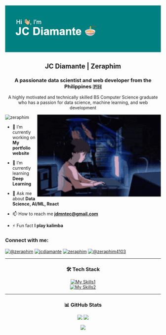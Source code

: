 [![MasterHead](./header3.png)]()

<!-- <h1 align="center">Hi 👋, I'm JC Diamante</h1> -->
<h2 align="center">JC Diamante | Zeraphim</h1>
<h3 align="center">A passionate data scientist and web developer from the Philippines 🇵🇭</h3>
<p align="center">A highly motivated and technically skilled BS Computer Science graduate who has a passion for data science, machine learning, and web development </p>

<img align="right" alt="coding" width="400" src="./coding.gif">

<p align="left" padding="30"> <img src="https://komarev.com/ghpvc/?username=zeraphim&label=Profile%20views&color=0e75b6&style=flat" alt="zeraphim" /> </p>

<!-- <p align="left"> <a href="https://github.com/ryo-ma/github-profile-trophy"><img src="https://github-profile-trophy.vercel.app/?username=zeraphim" alt="zeraphim" /></a> </p> -->

- 🔭 I’m currently working on **My portfolio website**

- 🌱 I’m currently learning **Deep Learning**

- 💬 Ask me about **Data Science, AI/ML, React**

- 📫 How to reach me **jdmntec@gmail.com**

- ⚡ Fun fact **I play kalimba**

<h3 align="left">Connect with me:</h3>
<p align="left">
<a href="https://dev.to/@zeraphim" target="blank"><img align="center" src="https://raw.githubusercontent.com/rahuldkjain/github-profile-readme-generator/master/src/images/icons/Social/devto.svg" alt="@zeraphim" height="30" width="40" /></a>
<a href="https://linkedin.com/in/jcdiamante" target="blank"><img align="center" src="https://raw.githubusercontent.com/rahuldkjain/github-profile-readme-generator/master/src/images/icons/Social/linked-in-alt.svg" alt="jcdiamante" height="30" width="40" /></a>
<a href="https://kaggle.com/zeraphim" target="blank"><img align="center" src="https://raw.githubusercontent.com/rahuldkjain/github-profile-readme-generator/master/src/images/icons/Social/kaggle.svg" alt="zeraphim" height="30" width="40" /></a>
<a href="https://www.youtube.com/channel/UCG1exqSNKgEniM-3XSLcS2w" target="blank"><img align="center" src="https://raw.githubusercontent.com/rahuldkjain/github-profile-readme-generator/master/src/images/icons/Social/youtube.svg" alt="@zeraphim4103" height="30" width="40" /></a>
</p>

<div align="center">

<hr>

<h3>🛠️ Tech Stack</h3>

<!-- py
pytorch
qt
postgres
postman
aws
git

react
js
html
tailwind
css
npm
nodejs
mongodb
vercel
nginx
netlify

cpp
arduino
raspberrypi
bash
discord
vscode
ps
notion -->

<!-- [![My Skills](https://skillicons.dev/icons?i=py,pytorch,qt,postgres,postman,aws,git,react,js,html,tailwind,css,npm,nodejs,mongodb,vercel,nginx,netlify,cpp,arduino,raspberrypi,bash,discord,vscode,ps,notion)](https://skillicons.dev) -->
<!-- 
[![My Skills1](https://skillicons.dev/icons?i=py,anaconda,pytorch,qt,postman,django,flask,aws,git)](https://skillicons.dev)
[![My Skills2](https://skillicons.dev/icons?i=firebase,postgres,mysql,mongodb,sqlite)](https://skillicons.dev)
[![My Skills3](https://skillicons.dev/icons?i=react,js,html,tailwind,css,npm,nodejs,vercel,nginx,netlify)](https://skillicons.dev)
[![My Skills4](https://skillicons.dev/icons?i=cpp,arduino,raspberrypi,bash,discord,vscode,ps,notion)](https://skillicons.dev)
-->

[![My Skills1](https://skillicons.dev/icons?i=py,anaconda,pytorch,qt,postman,django,flask,aws,git,firebase,postgres,mysql,mongodb,sqlite,react,js,html,tailwind,css,npm,nodejs,vercel,nginx,netlify,cpp,arduino,raspberrypi&perline=9)](https://skillicons.dev)
<br>
[![My Skills2](https://skillicons.dev/icons?i=bash,discord,vscode,ps,notion&perline=6)](https://skillicons.dev)

<!-- <img align="left" src="https://skillicons.dev/icons?i=py,pytorch,qt,postgres,postman,aws,git"alt="skills_1"/>
<img align="left" src="https://skillicons.dev/icons?i=react,js,html,tailwind,css,npm,nodejs,mongodb,vercel,nginx,netlify"alt="skills_2"/>
<img align="left" src="https://skillicons.dev/icons?i=cpp,arduino,raspberrypi,bash,discord,vscode,ps,notion"alt="skills_3"/> -->

</div>

<hr>

<div align="center">
<h3>📊 GitHub Stats</h3>

<p float="left">
  <img src="https://github-readme-stats.vercel.app/api/top-langs?username=zeraphim&show_icons=true&locale=en&layout=compact&theme=neon" height="195"/>
  <img src="https://github-readme-stats.vercel.app/api?username=zeraphim&show_icons=true&locale=en&theme=neon" height="195"/> 
</p>

<p>
  <img src="https://github-readme-streak-stats.herokuapp.com/?user=zeraphim&&theme=neon" width="800" />
</p>

</div>

</td>
<td>
